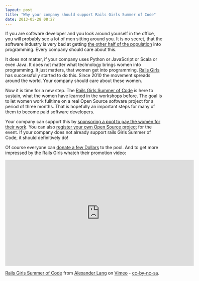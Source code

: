 ```yaml
---
layout: post
title: "Why your company should support Rails Girls Summer of Code"
date: 2013-05-28 08:27
---
```


If you are software developer and you look around yourself in the
office, you will probably see a lot of men sitting around you. It is
no secret, that the software industry is very bad at getting
[the other half of the population](http://www.forbes.com/sites/larissafaw/2013/05/06/warren-buffett-wants-to-be-your-mentor/)
into programming. Every company should care about this.

It does not matter, if your company uses Python or JavaScript or Scala
or even Java. It does not matter what technology brings women into
programming. It just matters, that women get into
programming. [Rails Girls](http://railsgirls.com) has successfully
started to do this. Since 2010 the movement spreads around the
world. Your company should care about these women.

Now it is time for a new step. The
[Rails Girls Summer of Code](http://railsgirlssummerofcode.org) is
here to sustain, what the women have learned in the workshops
before. The goal is to let women work fulltime on a real Open Source
software project for a period of three months. That is hopefully an
important steps for many of them to become paid software developers.

Your company can support this by
[sponsoring a pool to pay the women for their work](http://railsgirlssummerofcode.org/sponsors/). You
can also
[register your own Open Source project](http://railsgirlssummerofcode.org/projects/)
for the event. If your company does not already support rails Girls
Summer of Code, it should definitively do!

Of course everyone can
[donate a few Dollars](http://railsgirlssummerofcode.org/campaign/) to
the pool. And to get more impressed by the Rails Girls whatch their
promotion video:

<iframe src="http://player.vimeo.com/video/67004430" width="600" height="337" frameborder="0" webkitAllowFullScreen mozallowfullscreen allowFullScreen></iframe>

[Rails Girls Summer of Code](http://vimeo.com/67004430) from
[Alexander Lang](http://vimeo.com/langalex) on
[Vimeo](http://vimeo.com) -
[cc-by-nc-sa](http://creativecommons.org/licenses/by-nc-sa/3.0/).
